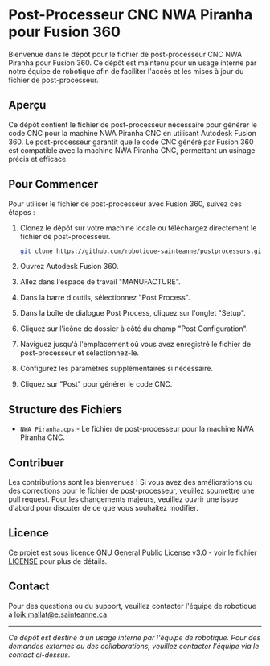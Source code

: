 # Post-Processeur CNC NWA Piranha pour Fusion 360

Bienvenue dans le dépôt pour le fichier de post-processeur CNC NWA Piranha pour Fusion 360. Ce dépôt est maintenu pour un usage interne par notre équipe de robotique afin de faciliter l'accès et les mises à jour du fichier de post-processeur.

## Aperçu

Ce dépôt contient le fichier de post-processeur nécessaire pour générer le code CNC pour la machine NWA Piranha CNC en utilisant Autodesk Fusion 360. Le post-processeur garantit que le code CNC généré par Fusion 360 est compatible avec la machine NWA Piranha CNC, permettant un usinage précis et efficace.

## Pour Commencer

Pour utiliser le fichier de post-processeur avec Fusion 360, suivez ces étapes :

1. Clonez le dépôt sur votre machine locale ou téléchargez directement le fichier de post-processeur.

    ```bash
    git clone https://github.com/robotique-sainteanne/postprocessors.git
    ```

2. Ouvrez Autodesk Fusion 360.

3. Allez dans l'espace de travail "MANUFACTURE".

4. Dans la barre d'outils, sélectionnez "Post Process".

5. Dans la boîte de dialogue Post Process, cliquez sur l'onglet "Setup".

6. Cliquez sur l'icône de dossier à côté du champ "Post Configuration".

7. Naviguez jusqu'à l'emplacement où vous avez enregistré le fichier de post-processeur et sélectionnez-le.

8. Configurez les paramètres supplémentaires si nécessaire.

9. Cliquez sur "Post" pour générer le code CNC.

## Structure des Fichiers

- `NWA Piranha.cps` - Le fichier de post-processeur pour la machine NWA Piranha CNC.

## Contribuer

Les contributions sont les bienvenues ! Si vous avez des améliorations ou des corrections pour le fichier de post-processeur, veuillez soumettre une pull request. Pour les changements majeurs, veuillez ouvrir une issue d'abord pour discuter de ce que vous souhaitez modifier.

## Licence

Ce projet est sous licence GNU General Public License v3.0 - voir le fichier [LICENSE](LICENSE) pour plus de détails.

## Contact

Pour des questions ou du support, veuillez contacter l'équipe de robotique à [loik.mallat@e.sainteanne.ca](mailto:loik.mallat@e.sainteanne.ca).

---

*Ce dépôt est destiné à un usage interne par l'équipe de robotique. Pour des demandes externes ou des collaborations, veuillez contacter l'équipe via le contact ci-dessus.*
